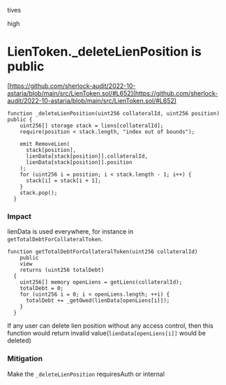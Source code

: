 tives

high

# LienToken._deleteLienPosition is public

[https://github.com/sherlock-audit/2022-10-astaria/blob/main/src/LienToken.sol/#L652](https://github.com/sherlock-audit/2022-10-astaria/blob/main/src/LienToken.sol/#L652)

```solidity
function _deleteLienPosition(uint256 collateralId, uint256 position) public {
    uint256[] storage stack = liens[collateralId];
    require(position < stack.length, "index out of bounds");

    emit RemoveLien(
      stack[position],
      lienData[stack[position]].collateralId,
      lienData[stack[position]].position
    );
    for (uint256 i = position; i < stack.length - 1; i++) {
      stack[i] = stack[i + 1];
    }
    stack.pop();
  }
```

### Impact

lienData is used everywhere, for instance in `getTotalDebtForCollateralToken`.

```solidity
function getTotalDebtForCollateralToken(uint256 collateralId)
    public
    view
    returns (uint256 totalDebt)
  {
    uint256[] memory openLiens = getLiens(collateralId);
    totalDebt = 0;
    for (uint256 i = 0; i < openLiens.length; ++i) {
      totalDebt += _getOwed(lienData[openLiens[i]]);
    }
  }
```

If any user can delete lien position without any access control, then this function would return invalid value(`lienData[openLiens[i]]` would be deleted)

### Mitigation

Make the `_deleteLienPosition` requiresAuth or internal